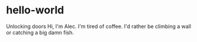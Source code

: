 # hello-world
Unlocking doors
Hi, I'm Alec.  I'm tired of coffee.  I'd rather be climbing a wall or catching a big damn fish.
